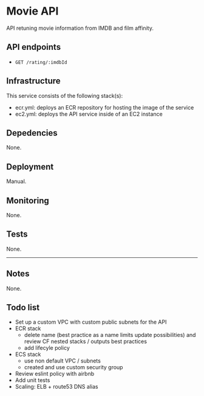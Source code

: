 # Movie API

API retuning movie information from IMDB and film affinity.

## API endpoints

- `GET /rating/:imdbId`

## Infrastructure

This service consists of the following stack(s):

- ecr.yml: deploys an ECR repository for hosting the image of the service
- ec2.yml: deploys the API service inside of an EC2 instance

## Depedencies

None.

## Deployment

Manual.

## Monitoring

None.

## Tests

None.

---

## Notes

None.

## Todo list

* Set up a custom VPC with custom public subnets for the API
* ECR stack 
    - delete name (best practice as a name limits update possibilities) and review CF nested stacks / outputs best practices
    - add lifecyle policy
* ECS stack
    - use non default VPC / subnets
    - created and use custom security group
* Review eslint policy with airbnb
* Add unit tests
* Scaling: ELB + route53 DNS alias